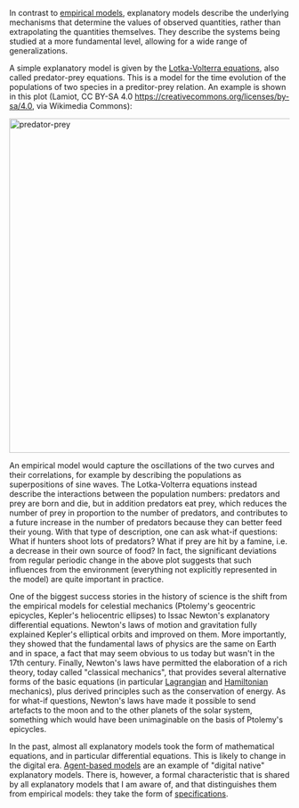 In contrast to [empirical models](Empirical%20model.md), explanatory models describe the underlying mechanisms that determine the values of observed quantities, rather than extrapolating the quantities themselves. They describe the systems being studied at a more fundamental level, allowing for a wide range of generalizations.

A simple explanatory model is given by the [Lotka-Volterra equations](https://en.wikipedia.org/wiki/Lotka%E2%80%93Volterra_equations), also called predator-prey equations. This is a model for the time evolution of the populations of two species in a preditor-prey relation. An example is shown in this plot (Lamiot, CC BY-SA 4.0 <https://creativecommons.org/licenses/by-sa/4.0>, via Wikimedia Commons):

<img src="https://upload.wikimedia.org/wikipedia/commons/5/5b/Milliers_fourrures_vendues_en_environ_90_ans_odum_1953_en.jpg" alt="predator-prey" width="600"/>

An empirical model would capture the oscillations of the two curves and their correlations, for example by describing the populations as superpositions of sine waves. The Lotka-Volterra equations instead describe the interactions between the population numbers: predators and prey are born and die, but in addition predators eat prey, which reduces the number of prey in proportion to the number of predators, and contributes to a future increase in the number of predators because they can better feed their young. With that type of description, one can ask what-if questions: What if hunters shoot lots of predators? What if prey are hit by a famine, i.e. a decrease in their own source of food? In fact, the significant deviations from regular periodic change in the above plot suggests that such influences from the environment (everything not explicitly represented in the model) are quite important in practice.

One of the biggest success stories in the history of science is the shift from the empirical models for celestial mechanics (Ptolemy's geocentric epicycles, Kepler's heliocentric ellipses) to Issac Newton's explanatory differential equations. Newton's laws of motion and gravitation fully explained Kepler's elliptical orbits and improved on them. More importantly, they showed that the fundamental laws of physics are the same on Earth and in space, a fact that may seem obvious to us today but wasn't in the 17th century. Finally, Newton's laws have permitted the elaboration of a rich theory, today called "classical mechanics", that provides several alternative forms of the basic equations (in particular [Lagrangian](https://en.wikipedia.org/wiki/Lagrangian_mechanics) and [Hamiltonian](https://en.wikipedia.org/wiki/Hamiltonian_mechanics) mechanics), plus derived principles such as the conservation of energy. As for what-if questions, Newton's laws have made it possible to send artefacts to the moon and to the other planets of the solar system, something which would have been unimaginable on the basis of Ptolemy's epicycles.

In the past, almost all explanatory models took the form of mathematical equations, and in particular differential equations. This is likely to change in the digital era. [Agent-based models](https://en.wikipedia.org/wiki/Agent-based_model) are an example of "digital native" explanatory models. There is, however, a formal characteristic that is shared by all explanatory models that I am aware of, and that distinguishes them from empirical models: they take the form of [specifications](Specification.md).
